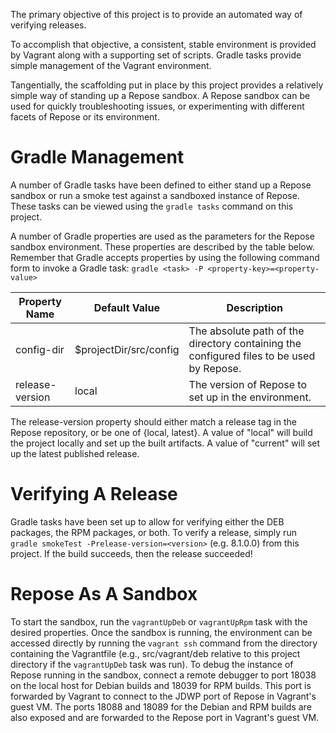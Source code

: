 The primary objective of this project is to provide an automated way of
verifying releases.

To accomplish that objective, a consistent, stable environment is provided
by Vagrant along with a supporting set of scripts. Gradle tasks provide
simple management of the Vagrant environment.

Tangentially, the scaffolding put in place by this project provides a
relatively simple way of standing up a Repose sandbox. A Repose sandbox
can be used for quickly troubleshooting issues, or experimenting with
different facets of Repose or its environment.

# Gradle Management
A number of Gradle tasks have been defined to either stand up a Repose
sandbox or run a smoke test against a sandboxed instance of Repose.
These tasks can be viewed using the `gradle tasks` command on this
project.

A number of Gradle properties are used as the parameters for the
Repose sandbox environment. These properties are described by the
table below. Remember that Gradle accepts properties by using the
following command form to invoke a Gradle task:
`gradle <task> -P <property-key>=<property-value>`

| Property Name   | Default Value          | Description |
| --------------- | ---------------------- | ----------- |
| config-dir      | $projectDir/src/config | The absolute path of the directory containing the configured files to be used by Repose. |
| release-version | local                  | The version of Repose to set up in the environment. |

The release-version property should either match a release tag in the
Repose repository, or be one of {local, latest}. A value of "local" will
build the project locally and set up the built artifacts. A value of
"current" will set up the latest published release.

# Verifying A Release
Gradle tasks have been set up to allow for verifying either the DEB
packages, the RPM packages, or both. To verify a release, simply
run `gradle smokeTest -Prelease-version=<version>` (e.g. 8.1.0.0) from
this project. If the build succeeds, then the release succeeded!

# Repose As A Sandbox
To start the sandbox, run the `vagrantUpDeb` or `vagrantUpRpm` task
with the desired properties. Once the sandbox is running, the environment
can be accessed directly by running the `vagrant ssh` command from the
directory containing the Vagrantfile (e.g., src/vagrant/deb relative to
this project directory if the `vagrantUpDeb` task was run). To debug the
instance of Repose running in the sandbox, connect a remote debugger to
port 18038 on the local host for Debian builds and 18039 for RPM builds.
This port is forwarded by Vagrant to connect to the JDWP port of Repose
in Vagrant's guest VM. The ports 18088 and 18089 for the Debian and RPM
builds are also exposed and are forwarded to the Repose port in Vagrant's
guest VM.
